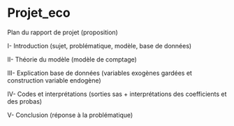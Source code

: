 # Projet_eco

Plan du rapport de projet (proposition)
 
I-	Introduction (sujet, problématique, modèle, base de données)

II-	Théorie du modèle (modèle de comptage)

III-	Explication base de données (variables exogènes gardées et construction variable endogène)

IV-	Codes et interprétations (sorties sas + interprétations des coefficients et des probas)

V-	Conclusion (réponse à la problématique)

